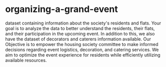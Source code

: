 # organizing-a-grand-event
dataset containing information about the society's residents and flats. Your goal is to analyze the data to better understand the residents, their flats, and their participation in the upcoming event.
In addition to this, we also have the dataset of decorators and caterers information available. Our Objective is to empower the housing society committee to make informed decisions regarding event logistics, decoration, and catering services. We aim to optimize the event experience for residents while efficiently utilizing available resources.
